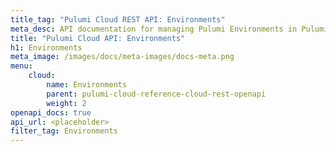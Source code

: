 ```yaml
---
title_tag: "Pulumi Cloud REST API: Environments"
meta_desc: API documentation for managing Pulumi Environments in Pulumi Cloud.
title: "Pulumi Cloud API: Environments"
h1: Environments
meta_image: /images/docs/meta-images/docs-meta.png
menu:
    cloud:
        name: Environments
        parent: pulumi-cloud-reference-cloud-rest-openapi
        weight: 2
openapi_docs: true
api_url: <placeholder>
filter_tag: Environments
---
```

